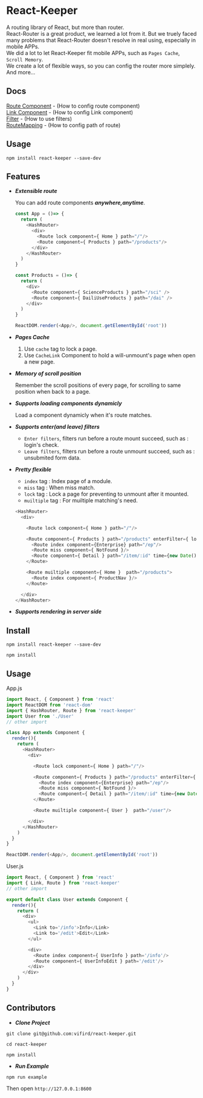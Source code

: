 # React-Keeper
  A routing library of React, but more than router.  
  React-Router is a great product, we learned a lot from it. But we truely faced many problems that React-Router doesn't resolve in real using, especially in mobile APPs.  
  We did a lot to let React-Keeper fit mobile APPs, such as `Pages Cache`, `Scroll Memory`.   
  We create a lot of flexible ways, so you can config the router more simplely.   
  And more...
## Docs
  [Route Component](docs/Route.md)         - (How to config route component)    
  [Link Component](docs/Link.md)           - (How to config Link component)  
  [Filter](docs/Filter.md)                 - (How to use filters)  
  [RouteMapping](docs/RouteMapping.md)     - (How to config path of route)  

## Usage
  ```
  npm install react-keeper --save-dev
  ```

## Features

* ***Extensible route***

  You can add route components ***anywhere,anytime***.
  ```javascript
  const App = ()=> {
    return (
      <HashRouter>
        <div>
          <Route lock component={ Home } path="/"/>
          <Route component={ Products } path="/products"/>
        </div>
      </HashRouter>
    )
  }

  const Products = ()=> {
    return (
      <div>
        <Route component={ ScienceProducts } path="/sci" />
        <Route component={ DailiUseProducts } path="/dai" />
      </div>
    )
  }

  ReactDOM.render(<App/>, document.getElementById('root'))
  ```

* ***Pages Cache***
  1. Use `cache` tag to lock a page.
  3. Use `CacheLink` Component to hold a will-unmount's page when open a new page.

* ***Memory of scroll position***

  Remember the scroll positions of every page, for scrolling to same position when back to a page.

* ***Supports loading components dynamicly***

  Load a component dynamicly when it's route matches.

* ***Supports enter(and leave) filters***
  * `Enter filters`, filters run before a route mount succeed, such as : login's check.
  * `Leave filters`, filters run before a route unmount succeed, such as : unsubmited form data.

* ***Pretty flexible***
  * `index` tag : Index page of a module.
  * `miss` tag : When miss match.
  * `lock` tag : Lock a page for preventing to unmount after it mounted.
  * `muiltiple` tag : For muiltiple matching's need.
  ```javascript
  <HashRouter>
    <div>

      <Route lock component={ Home } path="/"/>

      <Route component={ Products } path="/products" enterFilter={ loginFilter }>
        <Route index component={Enterprise} path="/ep"/>
        <Route miss component={ NotFound }/>
        <Route component={ Detail } path="/item/:id" time={new Date().toLocaleString()}/>
      </Route>

      <Route muiltiple component={ Home }  path="/products">
        <Route index component={ ProductNav }/>
      </Route>

    </div>
  </HashRouter>
  ```
* ***Supports rendering in server side***

## Install
  ```
  npm install react-keeper --save-dev

  npm install
  ```

## Usage
  App.js
  ```javascript
  import React, { Component } from 'react'
  import ReactDOM from 'react-dom'
  import { HashRouter, Route } from 'react-keeper'
  import User from './User'
  // other import

  class App extends Component {
    render(){
      return (
        <HashRouter>
          <div>

            <Route lock component={ Home } path="/"/>

            <Route component={ Products } path="/products" enterFilter={ loginFilter }>
              <Route index component={Enterprise} path="/ep"/>
              <Route miss component={ NotFound }/>
              <Route component={ Detail } path="/item/:id" time={new Date().toLocaleString()}/>
            </Route>

            <Route muiltiple component={ User }  path="/user"/>

          </div>
        </HashRouter>
      )
    }
  }

  ReactDOM.render(<App/>, document.getElementById('root'))  
  ```
  User.js
  ```javascript
  import React, { Component } from 'react'
  import { Link, Route } from 'react-keeper'
  // other import

  export default class User extends Component {
    render(){
      return (
        <div>
          <ul>
            <Link to='/info'>Info</Link>
            <Link to='/edit'>Edit</Link>
          </ul>

          <div>
            <Route index component={ UserInfo } path='/info'/>
            <Route component={ UserInfoEdit } path='/edit'/>
          </div>
        </div>
      )
    }
  }
  ```

## Contributors
  * ***Clone Project***
  ```
  git clone git@github.com:vifird/react-keeper.git

  cd react-keeper

  npm install
  ```

  * ***Run Example***
  ```
  npm run example
  ```
  Then open `http://127.0.0.1:8600`
